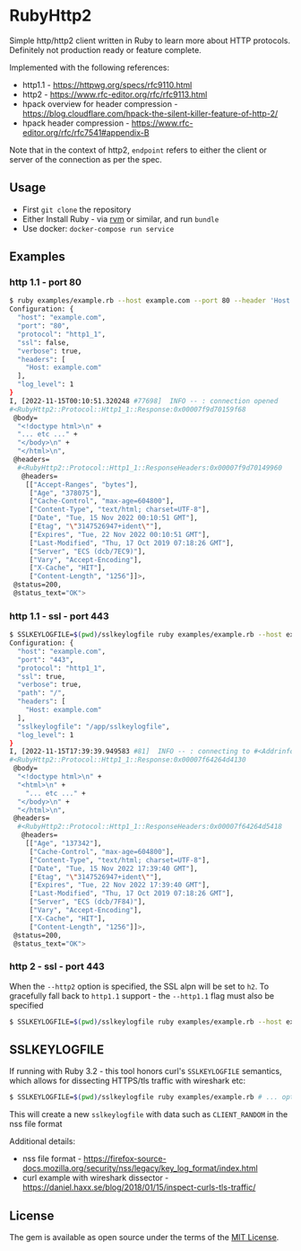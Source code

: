 # RubyHttp2

Simple http/http2 client written in Ruby to learn more about HTTP protocols.
Definitely not production ready or feature complete.

Implemented with the following references:
- http1.1 - https://httpwg.org/specs/rfc9110.html
- http2 - https://www.rfc-editor.org/rfc/rfc9113.html
- hpack overview for header compression - https://blog.cloudflare.com/hpack-the-silent-killer-feature-of-http-2/
- hpack header compression - https://www.rfc-editor.org/rfc/rfc7541#appendix-B

Note that in the context of http2, `endpoint` refers to either the client or server of the connection as per the spec.

## Usage

- First `git clone` the repository
- Either Install Ruby - via [rvm](https://rvm.io/) or similar, and run `bundle`
- Use docker: `docker-compose run service`

## Examples

### http 1.1 - port 80

```bash
$ ruby examples/example.rb --host example.com --port 80 --header 'Host: example.com'
Configuration: {
  "host": "example.com",
  "port": "80",
  "protocol": "http1_1",
  "ssl": false,
  "verbose": true,
  "headers": [
    "Host: example.com"
  ],
  "log_level": 1
}
I, [2022-11-15T00:10:51.320248 #77698]  INFO -- : connection opened
#<RubyHttp2::Protocol::Http1_1::Response:0x00007f9d70159f68
 @body=
  "<!doctype html>\n" +
  "... etc ..." +
  "</body>\n" +
  "</html>\n",
 @headers=
  #<RubyHttp2::Protocol::Http1_1::ResponseHeaders:0x00007f9d70149960
   @headers=
    [["Accept-Ranges", "bytes"],
     ["Age", "378075"],
     ["Cache-Control", "max-age=604800"],
     ["Content-Type", "text/html; charset=UTF-8"],
     ["Date", "Tue, 15 Nov 2022 00:10:51 GMT"],
     ["Etag", "\"3147526947+ident\""],
     ["Expires", "Tue, 22 Nov 2022 00:10:51 GMT"],
     ["Last-Modified", "Thu, 17 Oct 2019 07:18:26 GMT"],
     ["Server", "ECS (dcb/7EC9)"],
     ["Vary", "Accept-Encoding"],
     ["X-Cache", "HIT"],
     ["Content-Length", "1256"]]>,
 @status=200,
 @status_text="OK">
```

### http 1.1 - ssl - port 443

```bash
$ SSLKEYLOGFILE=$(pwd)/sslkeylogfile ruby examples/example.rb --host example.com --port 443 --header 'Host: example.com' --ssl
Configuration: {
  "host": "example.com",
  "port": "443",
  "protocol": "http1_1",
  "ssl": true,
  "verbose": true,
  "path": "/",
  "headers": [
    "Host: example.com"
  ],
  "sslkeylogfile": "/app/sslkeylogfile",
  "log_level": 1
}
I, [2022-11-15T17:39:39.949583 #81]  INFO -- : connecting to #<Addrinfo: 93.184.216.34:443 TCP (example.com)>
#<RubyHttp2::Protocol::Http1_1::Response:0x00007f64264d4130
 @body=
  "<!doctype html>\n" +
  "<html>\n" +
    "... etc ..." +
  "</body>\n" +
  "</html>\n",
 @headers=
  #<RubyHttp2::Protocol::Http1_1::ResponseHeaders:0x00007f64264d5418
   @headers=
    [["Age", "137342"],
     ["Cache-Control", "max-age=604800"],
     ["Content-Type", "text/html; charset=UTF-8"],
     ["Date", "Tue, 15 Nov 2022 17:39:40 GMT"],
     ["Etag", "\"3147526947+ident\""],
     ["Expires", "Tue, 22 Nov 2022 17:39:40 GMT"],
     ["Last-Modified", "Thu, 17 Oct 2019 07:18:26 GMT"],
     ["Server", "ECS (dcb/7F84)"],
     ["Vary", "Accept-Encoding"],
     ["X-Cache", "HIT"],
     ["Content-Length", "1256"]]>,
 @status=200,
 @status_text="OK">
```

### http 2 - ssl - port 443

When the `--http2` option is specified, the SSL alpn will be set to `h2`. To gracefully fall back to `http1.1` support - the `--http1.1` flag must also be specified

```bash
$ SSLKEYLOGFILE=$(pwd)/sslkeylogfile ruby examples/example.rb --host example.com --port 443 --ssl --http2
```

## SSLKEYLOGFILE

If running with Ruby 3.2 - this tool honors curl's `SSLKEYLOGFILE` semantics, which allows for dissecting HTTPS/tls traffic with wireshark etc:

```bash
$ SSLKEYLOGFILE=$(pwd)/sslkeylogfile ruby examples/example.rb # ... options ...
```

This will create a new `sslkeylogfile` with data such as `CLIENT_RANDOM` in the nss file format 

Additional details:
- nss file format - https://firefox-source-docs.mozilla.org/security/nss/legacy/key_log_format/index.html
- curl example with wireshark dissector - https://daniel.haxx.se/blog/2018/01/15/inspect-curls-tls-traffic/

## License

The gem is available as open source under the terms of the [MIT License](https://opensource.org/licenses/MIT).
